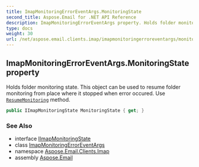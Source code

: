 ```yaml
---
title: ImapMonitoringErrorEventArgs.MonitoringState
second_title: Aspose.Email for .NET API Reference
description: ImapMonitoringErrorEventArgs property. Holds folder monitoring state. This object can be used to resume folder monitoring from place where it stopped when error occured. Use ResumeMonitoring method
type: docs
weight: 30
url: /net/aspose.email.clients.imap/imapmonitoringerroreventargs/monitoringstate/
---
```

## ImapMonitoringErrorEventArgs.MonitoringState property

Holds folder monitoring state. This object can be used to resume folder monitoring from place where it stopped when error occured. Use [`ResumeMonitoring`](../../imapclient/resumemonitoring/) method.

```csharp
public IImapMonitoringState MonitoringState { get; }
```

### See Also

* interface [IImapMonitoringState](../../iimapmonitoringstate/)
* class [ImapMonitoringErrorEventArgs](../)
* namespace [Aspose.Email.Clients.Imap](../../imapmonitoringerroreventargs/)
* assembly [Aspose.Email](../../../)


